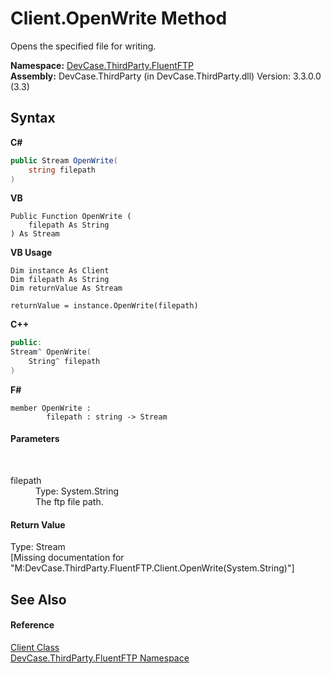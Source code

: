 # Client.OpenWrite Method 
 

Opens the specified file for writing.

**Namespace:**&nbsp;<a href="N_DevCase_ThirdParty_FluentFTP">DevCase.ThirdParty.FluentFTP</a><br />**Assembly:**&nbsp;DevCase.ThirdParty (in DevCase.ThirdParty.dll) Version: 3.3.0.0 (3.3)

## Syntax

**C#**<br />
``` C#
public Stream OpenWrite(
	string filepath
)
```

**VB**<br />
``` VB
Public Function OpenWrite ( 
	filepath As String
) As Stream
```

**VB Usage**<br />
``` VB Usage
Dim instance As Client
Dim filepath As String
Dim returnValue As Stream

returnValue = instance.OpenWrite(filepath)
```

**C++**<br />
``` C++
public:
Stream^ OpenWrite(
	String^ filepath
)
```

**F#**<br />
``` F#
member OpenWrite : 
        filepath : string -> Stream 

```


#### Parameters
&nbsp;<dl><dt>filepath</dt><dd>Type: System.String<br />The ftp file path.</dd></dl>

#### Return Value
Type: Stream<br />\[Missing <returns> documentation for "M:DevCase.ThirdParty.FluentFTP.Client.OpenWrite(System.String)"\]

## See Also


#### Reference
<a href="T_DevCase_ThirdParty_FluentFTP_Client">Client Class</a><br /><a href="N_DevCase_ThirdParty_FluentFTP">DevCase.ThirdParty.FluentFTP Namespace</a><br />